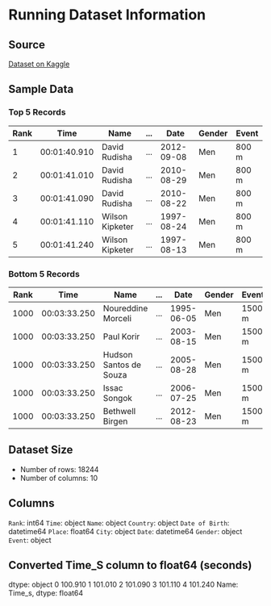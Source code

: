 
# Running Dataset Information

## Source
[Dataset on Kaggle](https://www.kaggle.com/datasets/jguerreiro/running/)

## Sample Data

### Top 5 Records
| Rank | Time          | Name          | ... | Date      | Gender | Event |
|------|---------------|---------------|-----|-----------|--------|-------|
| 1    | 00:01:40.910  | David Rudisha | ... | 2012-09-08| Men    | 800 m |
| 2    | 00:01:41.010  | David Rudisha | ... | 2010-08-29| Men    | 800 m |
| 3    | 00:01:41.090  | David Rudisha | ... | 2010-08-22| Men    | 800 m |
| 4    | 00:01:41.110  | Wilson Kipketer | ... | 1997-08-24| Men | 800 m |
| 5    | 00:01:41.240  | Wilson Kipketer | ... | 1997-08-13| Men | 800 m |

### Bottom 5 Records
| Rank | Time          | Name                 | ... | Date      | Gender | Event  |
|------|---------------|----------------------|-----|-----------|--------|--------|
| 1000 | 00:03:33.250  | Noureddine Morceli   | ... | 1995-06-05| Men    | 1500 m |
| 1000 | 00:03:33.250  | Paul Korir           | ... | 2003-08-15| Men    | 1500 m |
| 1000 | 00:03:33.250  | Hudson Santos de Souza| ... | 2005-08-28| Men | 1500 m |
| 1000 | 00:03:33.250  | Issac Songok         | ... | 2006-07-25| Men    | 1500 m |
| 1000 | 00:03:33.250  | Bethwell Birgen      | ... | 2012-08-23| Men    | 1500 m |

## Dataset Size
- Number of rows: 18244
- Number of columns: 10

## Columns

`Rank`: int64
`Time`: object
`Name`: object
`Country`: object
`Date of Birth`: datetime64
`Place`: float64
`City`: object
`Date`: datetime64
`Gender`: object
`Event`: object
## Converted Time_S column to float64 (seconds)
dtype: object
0 100.910
1 101.010
2 101.090
3 101.110
4 101.240
Name: Time_s, dtype: float64